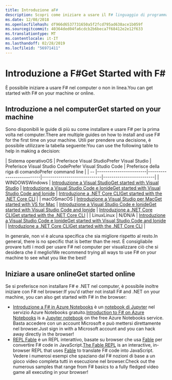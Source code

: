 ```yaml
---
title: Introduzione aF#
description: Scopri come iniziare a usare il F# linguaggio di programmazione.
ms.date: 12/08/2018
ms.openlocfilehash: df966d6537731650a5f2fcd795ad638ace1b059f
ms.sourcegitcommit: 40364ded04fa6cdcb2b6beca7f68412e2e12f633
ms.translationtype: MT
ms.contentlocale: it-IT
ms.lasthandoff: 02/28/2019
ms.locfileid: "56971411"
---
```

# <a name="get-started-with-f"></a><span data-ttu-id="fe428-103">Introduzione a F\#</span><span class="sxs-lookup"><span data-stu-id="fe428-103">Get Started with F\#</span></span>

<span data-ttu-id="fe428-104">È possibile iniziare a usare F# nel computer o non in linea.</span><span class="sxs-lookup"><span data-stu-id="fe428-104">You can get started with F# on your machine or online.</span></span>

## <a name="get-started-on-your-machine"></a><span data-ttu-id="fe428-105">Introduzione a nel computer</span><span class="sxs-lookup"><span data-stu-id="fe428-105">Get started on your machine</span></span>

<span data-ttu-id="fe428-106">Sono disponibili le guide di più su come installare e usare F# per la prima volta nel computer.</span><span class="sxs-lookup"><span data-stu-id="fe428-106">There are multiple guides on how to install and use F# for the first time on your machine.</span></span>  <span data-ttu-id="fe428-107">Utili per prendere una decisione, è possibile utilizzare la tabella seguente:</span><span class="sxs-lookup"><span data-stu-id="fe428-107">You can use the following table to help in making a decision:</span></span>

| <span data-ttu-id="fe428-108">Sistema operativo</span><span class="sxs-lookup"><span data-stu-id="fe428-108">OS</span></span> | <span data-ttu-id="fe428-109">Preferisce Visual Studio</span><span class="sxs-lookup"><span data-stu-id="fe428-109">Prefer Visual Studio</span></span> | <span data-ttu-id="fe428-110">Preferisce Visual Studio Code</span><span class="sxs-lookup"><span data-stu-id="fe428-110">Prefer Visual Studio Code</span></span> | <span data-ttu-id="fe428-111">Preferisce della riga di comando</span><span class="sxs-lookup"><span data-stu-id="fe428-111">Prefer command line</span></span> |
| -- |------------------------|--------------------------|-----------------------------|-------------------------|
| <span data-ttu-id="fe428-112">WINDOWS</span><span class="sxs-lookup"><span data-stu-id="fe428-112">Windows</span></span> | [<span data-ttu-id="fe428-113">Introduzione a Visual Studio</span><span class="sxs-lookup"><span data-stu-id="fe428-113">Get started with Visual Studio</span></span>](get-started-visual-studio.md) | [<span data-ttu-id="fe428-114">Introduzione a Visual Studio Code e Ionide</span><span class="sxs-lookup"><span data-stu-id="fe428-114">Get started with Visual Studio Code and Ionide</span></span>](get-started-vscode.md) | [<span data-ttu-id="fe428-115">Introduzione a .NET Core CLI</span><span class="sxs-lookup"><span data-stu-id="fe428-115">Get started with the .NET Core CLI</span></span>](get-started-command-line.md) |
| <span data-ttu-id="fe428-116">macOS</span><span class="sxs-lookup"><span data-stu-id="fe428-116">macOS</span></span> | [<span data-ttu-id="fe428-117">Introduzione a Visual Studio per Mac</span><span class="sxs-lookup"><span data-stu-id="fe428-117">Get started with VS for Mac</span></span>](get-started-with-visual-studio-for-mac.md) | [<span data-ttu-id="fe428-118">Introduzione a Visual Studio Code e Ionide</span><span class="sxs-lookup"><span data-stu-id="fe428-118">Get started with Visual Studio Code and Ionide</span></span>](get-started-vscode.md) | [<span data-ttu-id="fe428-119">Introduzione a .NET Core CLI</span><span class="sxs-lookup"><span data-stu-id="fe428-119">Get started with the .NET Core CLI</span></span>](get-started-command-line.md) |
| <span data-ttu-id="fe428-120">Linux</span><span class="sxs-lookup"><span data-stu-id="fe428-120">Linux</span></span> | <span data-ttu-id="fe428-121">N/D</span><span class="sxs-lookup"><span data-stu-id="fe428-121">N/A</span></span> | [<span data-ttu-id="fe428-122">Introduzione a Visual Studio Code e Ionide</span><span class="sxs-lookup"><span data-stu-id="fe428-122">Get started with Visual Studio Code and Ionide</span></span>](get-started-vscode.md) | [<span data-ttu-id="fe428-123">Introduzione a .NET Core CLI</span><span class="sxs-lookup"><span data-stu-id="fe428-123">Get started with the .NET Core CLI</span></span>](get-started-command-line.md) |

<span data-ttu-id="fe428-124">In generale, non vi è alcuna specifica che sia migliore rispetto al resto.</span><span class="sxs-lookup"><span data-stu-id="fe428-124">In general, there is no specific that is better than the rest.</span></span> <span data-ttu-id="fe428-125">È consigliabile provare tutti i modi per usare F# nel computer per visualizzare ciò che si desidera che il meglio!</span><span class="sxs-lookup"><span data-stu-id="fe428-125">We recommend trying all ways to use F# on your machine to see what you like the best!</span></span>

## <a name="get-started-online"></a><span data-ttu-id="fe428-126">Iniziare a usare online</span><span class="sxs-lookup"><span data-stu-id="fe428-126">Get started online</span></span>

<span data-ttu-id="fe428-127">Se si preferisce non installare F# e .NET nel computer, è possibile inoltre iniziare con F# nel browser:</span><span class="sxs-lookup"><span data-stu-id="fe428-127">If you'd rather not install F# and .NET on your machine, you can also get started with F# in the browser:</span></span>

* <span data-ttu-id="fe428-128">[Introduzione a F# in Azure Notebooks](https://notebooks.azure.com/Microsoft/projects/2018-Intro-FSharp/html/Introduction%20to%20FSharp.ipynb) è un [notebook di Jupyter](https://jupyter.org/) nel servizio Azure Notebooks gratuito.</span><span class="sxs-lookup"><span data-stu-id="fe428-128">[Introduction to F# on Azure Notebooks](https://notebooks.azure.com/Microsoft/projects/2018-Intro-FSharp/html/Introduction%20to%20FSharp.ipynb) is a [Jupyter notebook](https://jupyter.org/) on the free Azure Notebooks service.</span></span> <span data-ttu-id="fe428-129">Basta accedere con un account Microsoft e può mettersi direttamente nel browser.</span><span class="sxs-lookup"><span data-stu-id="fe428-129">Just sign in with a Microsoft account and you can hack away directly in the browser!</span></span>
* <span data-ttu-id="fe428-130">[REPL Fable](https://fable.io/repl/) è un REPL interattivo, basate su browser che usa [Fable](https://fable.io/) per convertire F# code in JavaScript.</span><span class="sxs-lookup"><span data-stu-id="fe428-130">[The Fable REPL](https://fable.io/repl/) is an interactive, in-browser REPL that uses [Fable](https://fable.io/) to translate F# code into JavaScript.</span></span> <span data-ttu-id="fe428-131">Vedere i numerosi esempi che spaziano dal F# nozioni di base a un gioco video completa tutti in esecuzione nel browser.</span><span class="sxs-lookup"><span data-stu-id="fe428-131">Check out the numerous samples that range from F# basics to a fully fledged video game all executing in your browser!</span></span>
